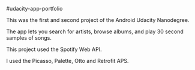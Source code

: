 #udacity-app-portfolio

This was the first and second project of the Android Udacity Nanodegree.

The app lets you search for artists, browse albums, and play 30 second samples of songs. 

This project used the Spotify Web API.

I used the Picasso, Palette, Otto and Retrofit APS.
